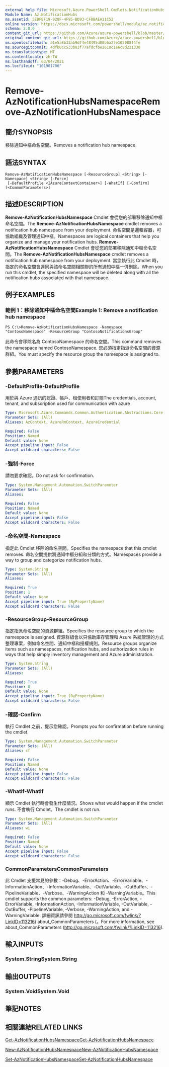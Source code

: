 ```yaml
---
external help file: Microsoft.Azure.PowerShell.Cmdlets.NotificationHubs.dll-Help.xml
Module Name: Az.NotificationHubs
ms.assetid: 5EDFBF19-928F-4F95-BD93-CF8BAEA11C52
online version: https://docs.microsoft.com/powershell/module/az.notificationhubs/remove-aznotificationhubsnamespace
schema: 2.0.0
content_git_url: https://github.com/Azure/azure-powershell/blob/master/src/NotificationHubs/NotificationHubs/help/Remove-AzNotificationHubsNamespace.md
original_content_git_url: https://github.com/Azure/azure-powershell/blob/master/src/NotificationHubs/NotificationHubs/help/Remove-AzNotificationHubsNamespace.md
ms.openlocfilehash: a1e5a8b33ab9df4e48495d00b6a27e105088f4fe
ms.sourcegitcommit: 4dfb0cc533b83f77afdcfbe2618c1e6c8d221330
ms.translationtype: MT
ms.contentlocale: zh-TW
ms.lasthandoff: 03/04/2021
ms.locfileid: "101901706"
---
```

# <span data-ttu-id="90f7b-101">Remove-AzNotificationHubsNamespace</span><span class="sxs-lookup"><span data-stu-id="90f7b-101">Remove-AzNotificationHubsNamespace</span></span>

## <span data-ttu-id="90f7b-102">簡介</span><span class="sxs-lookup"><span data-stu-id="90f7b-102">SYNOPSIS</span></span>
<span data-ttu-id="90f7b-103">移除通知中樞命名空間。</span><span class="sxs-lookup"><span data-stu-id="90f7b-103">Removes a notification hub namespace.</span></span>

## <span data-ttu-id="90f7b-104">語法</span><span class="sxs-lookup"><span data-stu-id="90f7b-104">SYNTAX</span></span>

```
Remove-AzNotificationHubsNamespace [-ResourceGroup] <String> [-Namespace] <String> [-Force]
 [-DefaultProfile <IAzureContextContainer>] [-WhatIf] [-Confirm] [<CommonParameters>]
```

## <span data-ttu-id="90f7b-105">描述</span><span class="sxs-lookup"><span data-stu-id="90f7b-105">DESCRIPTION</span></span>
<span data-ttu-id="90f7b-106">**Remove-AzNotificationHubsNamespace** Cmdlet 會從您的部署移除通知中樞命名空間。</span><span class="sxs-lookup"><span data-stu-id="90f7b-106">The **Remove-AzNotificationHubsNamespace** cmdlet removes a notification hub namespace from your deployment.</span></span>
<span data-ttu-id="90f7b-107">命名空間是邏輯容器，可協助組織及管理通知中樞。</span><span class="sxs-lookup"><span data-stu-id="90f7b-107">Namespaces are logical containers that help you organize and manage your notification hubs.</span></span>
<span data-ttu-id="90f7b-108">**Remove-AzNotificationHubsNamespace** Cmdlet 會從您的部署移除通知中樞命名空間。</span><span class="sxs-lookup"><span data-stu-id="90f7b-108">The **Remove-AzNotificationHubsNamespace** cmdlet removes a notification hub namespace from your deployment.</span></span>
<span data-ttu-id="90f7b-109">當您執行此 Cmdlet 時，指定的命名空間會連同與該命名空間相關聯的所有通知中樞一併刪除。</span><span class="sxs-lookup"><span data-stu-id="90f7b-109">When you run this cmdlet, the specified namespace will be deleted along with all the notification hubs associated with that namespace.</span></span>

## <span data-ttu-id="90f7b-110">例子</span><span class="sxs-lookup"><span data-stu-id="90f7b-110">EXAMPLES</span></span>

### <span data-ttu-id="90f7b-111">範例 1：移除通知中樞命名空間</span><span class="sxs-lookup"><span data-stu-id="90f7b-111">Example 1: Remove a notification hub namespace</span></span>
```
PS C:\>Remove-AzNotificationHubsNamespace -Namespace "ContosoNamespace" -ResourceGroup "ContosoNotificationsGroup"
```

<span data-ttu-id="90f7b-112">此命令會移除名為 ContosoNamespace 的命名空間。</span><span class="sxs-lookup"><span data-stu-id="90f7b-112">This command removes the namespace named ContosoNamespace.</span></span>
<span data-ttu-id="90f7b-113">您必須指定指派命名空間的資源群組。</span><span class="sxs-lookup"><span data-stu-id="90f7b-113">You must specify the resource group the namespace is assigned to.</span></span>

## <span data-ttu-id="90f7b-114">參數</span><span class="sxs-lookup"><span data-stu-id="90f7b-114">PARAMETERS</span></span>

### <span data-ttu-id="90f7b-115">-DefaultProfile</span><span class="sxs-lookup"><span data-stu-id="90f7b-115">-DefaultProfile</span></span>
<span data-ttu-id="90f7b-116">用於與 Azure 通訊的認證、帳戶、租使用者和訂閱</span><span class="sxs-lookup"><span data-stu-id="90f7b-116">The credentials, account, tenant, and subscription used for communication with azure</span></span>

```yaml
Type: Microsoft.Azure.Commands.Common.Authentication.Abstractions.Core.IAzureContextContainer
Parameter Sets: (All)
Aliases: AzContext, AzureRmContext, AzureCredential

Required: False
Position: Named
Default value: None
Accept pipeline input: False
Accept wildcard characters: False
```

### <span data-ttu-id="90f7b-117">-強制</span><span class="sxs-lookup"><span data-stu-id="90f7b-117">-Force</span></span>
<span data-ttu-id="90f7b-118">請勿要求確認。</span><span class="sxs-lookup"><span data-stu-id="90f7b-118">Do not ask for confirmation.</span></span>

```yaml
Type: System.Management.Automation.SwitchParameter
Parameter Sets: (All)
Aliases:

Required: False
Position: Named
Default value: None
Accept pipeline input: False
Accept wildcard characters: False
```

### <span data-ttu-id="90f7b-119">-命名空間</span><span class="sxs-lookup"><span data-stu-id="90f7b-119">-Namespace</span></span>
<span data-ttu-id="90f7b-120">指定此 Cmdlet 移除的命名空間。</span><span class="sxs-lookup"><span data-stu-id="90f7b-120">Specifies the namespace that this cmdlet removes.</span></span>
<span data-ttu-id="90f7b-121">命名空間提供將通知中樞分組和分類的方式。</span><span class="sxs-lookup"><span data-stu-id="90f7b-121">Namespaces provide a way to group and categorize notification hubs.</span></span>

```yaml
Type: System.String
Parameter Sets: (All)
Aliases:

Required: True
Position: 1
Default value: None
Accept pipeline input: True (ByPropertyName)
Accept wildcard characters: False
```

### <span data-ttu-id="90f7b-122">-ResourceGroup</span><span class="sxs-lookup"><span data-stu-id="90f7b-122">-ResourceGroup</span></span>
<span data-ttu-id="90f7b-123">指定指派命名空間的資源群組。</span><span class="sxs-lookup"><span data-stu-id="90f7b-123">Specifies the resource group to which the namespace is assigned.</span></span>
<span data-ttu-id="90f7b-124">資源群組會以只協助庫存管理和 Azure 系統管理的方式整理專案，例如命名空間、通知中樞和授權規則。</span><span class="sxs-lookup"><span data-stu-id="90f7b-124">Resource groups organize items such as namespaces, notification hubs, and authorization rules in ways that help simply inventory management and Azure administration.</span></span>

```yaml
Type: System.String
Parameter Sets: (All)
Aliases:

Required: True
Position: 0
Default value: None
Accept pipeline input: True (ByPropertyName)
Accept wildcard characters: False
```

### <span data-ttu-id="90f7b-125">-確認</span><span class="sxs-lookup"><span data-stu-id="90f7b-125">-Confirm</span></span>
<span data-ttu-id="90f7b-126">執行 Cmdlet 之前，提示您確認。</span><span class="sxs-lookup"><span data-stu-id="90f7b-126">Prompts you for confirmation before running the cmdlet.</span></span>

```yaml
Type: System.Management.Automation.SwitchParameter
Parameter Sets: (All)
Aliases: cf

Required: False
Position: Named
Default value: None
Accept pipeline input: False
Accept wildcard characters: False
```

### <span data-ttu-id="90f7b-127">-WhatIf</span><span class="sxs-lookup"><span data-stu-id="90f7b-127">-WhatIf</span></span>
<span data-ttu-id="90f7b-128">顯示 Cmdlet 執行時會發生什麼情況。</span><span class="sxs-lookup"><span data-stu-id="90f7b-128">Shows what would happen if the cmdlet runs.</span></span> <span data-ttu-id="90f7b-129">不會執行 Cmdlet。</span><span class="sxs-lookup"><span data-stu-id="90f7b-129">The cmdlet is not run.</span></span>

```yaml
Type: System.Management.Automation.SwitchParameter
Parameter Sets: (All)
Aliases: wi

Required: False
Position: Named
Default value: None
Accept pipeline input: False
Accept wildcard characters: False
```

### <span data-ttu-id="90f7b-130">CommonParameters</span><span class="sxs-lookup"><span data-stu-id="90f7b-130">CommonParameters</span></span>
<span data-ttu-id="90f7b-131">此 Cmdlet 支援常見的參數：-Debug、-ErrorAction、-ErrorVariable、-InformationAction、-InformationVariable、-OutVariable、-OutBuffer、-PipelineVariable、-Verbose、-WarningAction 和 -WarningVariable。</span><span class="sxs-lookup"><span data-stu-id="90f7b-131">This cmdlet supports the common parameters: -Debug, -ErrorAction, -ErrorVariable, -InformationAction, -InformationVariable, -OutVariable, -OutBuffer, -PipelineVariable, -Verbose, -WarningAction, and -WarningVariable.</span></span> <span data-ttu-id="90f7b-132">詳細資訊請參閱 http://go.microsoft.com/fwlink/?LinkID=113216) about_CommonParameters (。</span><span class="sxs-lookup"><span data-stu-id="90f7b-132">For more information, see about_CommonParameters (http://go.microsoft.com/fwlink/?LinkID=113216).</span></span>

## <span data-ttu-id="90f7b-133">輸入</span><span class="sxs-lookup"><span data-stu-id="90f7b-133">INPUTS</span></span>

### <span data-ttu-id="90f7b-134">System.String</span><span class="sxs-lookup"><span data-stu-id="90f7b-134">System.String</span></span>

## <span data-ttu-id="90f7b-135">輸出</span><span class="sxs-lookup"><span data-stu-id="90f7b-135">OUTPUTS</span></span>

### <span data-ttu-id="90f7b-136">System.Void</span><span class="sxs-lookup"><span data-stu-id="90f7b-136">System.Void</span></span>

## <span data-ttu-id="90f7b-137">筆記</span><span class="sxs-lookup"><span data-stu-id="90f7b-137">NOTES</span></span>

## <span data-ttu-id="90f7b-138">相關連結</span><span class="sxs-lookup"><span data-stu-id="90f7b-138">RELATED LINKS</span></span>

[<span data-ttu-id="90f7b-139">Get-AzNotificationHubsNamespace</span><span class="sxs-lookup"><span data-stu-id="90f7b-139">Get-AzNotificationHubsNamespace</span></span>](./Get-AzNotificationHubsNamespace.md)

[<span data-ttu-id="90f7b-140">New-AzNotificationHubsNamespace</span><span class="sxs-lookup"><span data-stu-id="90f7b-140">New-AzNotificationHubsNamespace</span></span>](./New-AzNotificationHubsNamespace.md)

[<span data-ttu-id="90f7b-141">Set-AzNotificationHubsNamespace</span><span class="sxs-lookup"><span data-stu-id="90f7b-141">Set-AzNotificationHubsNamespace</span></span>](./Set-AzNotificationHubsNamespace.md)


